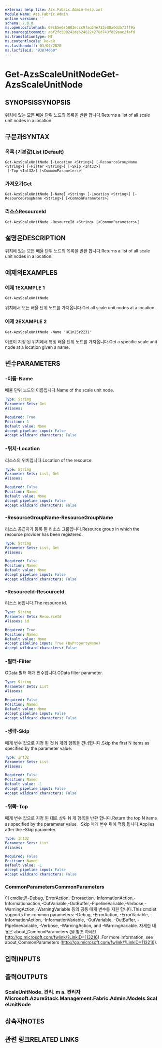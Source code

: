```yaml
---
external help file: Azs.Fabric.Admin-help.xml
Module Name: Azs.Fabric.Admin
online version: ''
schema: 2.0.0
ms.openlocfilehash: 07cb5e675003eccc9fad54e723e80a0ddb73ff9a
ms.sourcegitcommit: a6f2fc500242de6248224278d743fd09aac2fafd
ms.translationtype: MT
ms.contentlocale: ko-KR
ms.lasthandoff: 03/04/2020
ms.locfileid: "93874660"
---
```

# <span data-ttu-id="c5db0-101">Get-AzsScaleUnitNode</span><span class="sxs-lookup"><span data-stu-id="c5db0-101">Get-AzsScaleUnitNode</span></span>

## <span data-ttu-id="c5db0-102">SYNOPSIS</span><span class="sxs-lookup"><span data-stu-id="c5db0-102">SYNOPSIS</span></span>
<span data-ttu-id="c5db0-103">위치에 있는 모든 배율 단위 노드의 목록을 반환 합니다.</span><span class="sxs-lookup"><span data-stu-id="c5db0-103">Returns a list of all scale unit nodes in a location.</span></span>

## <span data-ttu-id="c5db0-104">구문과</span><span class="sxs-lookup"><span data-stu-id="c5db0-104">SYNTAX</span></span>

### <span data-ttu-id="c5db0-105">목록 (기본값)</span><span class="sxs-lookup"><span data-stu-id="c5db0-105">List (Default)</span></span>
```
Get-AzsScaleUnitNode [-Location <String>] [-ResourceGroupName <String>] [-Filter <String>] [-Skip <Int32>]
 [-Top <Int32>] [<CommonParameters>]
```

### <span data-ttu-id="c5db0-106">가져오기</span><span class="sxs-lookup"><span data-stu-id="c5db0-106">Get</span></span>
```
Get-AzsScaleUnitNode [-Name] <String> [-Location <String>] [-ResourceGroupName <String>] [<CommonParameters>]
```

### <span data-ttu-id="c5db0-107">리소스</span><span class="sxs-lookup"><span data-stu-id="c5db0-107">ResourceId</span></span>
```
Get-AzsScaleUnitNode -ResourceId <String> [<CommonParameters>]
```

## <span data-ttu-id="c5db0-108">설명은</span><span class="sxs-lookup"><span data-stu-id="c5db0-108">DESCRIPTION</span></span>
<span data-ttu-id="c5db0-109">위치에 있는 모든 배율 단위 노드의 목록을 반환 합니다.</span><span class="sxs-lookup"><span data-stu-id="c5db0-109">Returns a list of all scale unit nodes in a location.</span></span>

## <span data-ttu-id="c5db0-110">예제의</span><span class="sxs-lookup"><span data-stu-id="c5db0-110">EXAMPLES</span></span>

### <span data-ttu-id="c5db0-111">예제 1</span><span class="sxs-lookup"><span data-stu-id="c5db0-111">EXAMPLE 1</span></span>
```
Get-AzsScaleUnitNode
```

<span data-ttu-id="c5db0-112">위치에서 모든 배율 단위 노드를 가져옵니다.</span><span class="sxs-lookup"><span data-stu-id="c5db0-112">Get all scale unit nodes at a location.</span></span>

### <span data-ttu-id="c5db0-113">예제 2</span><span class="sxs-lookup"><span data-stu-id="c5db0-113">EXAMPLE 2</span></span>
```
Get-AzsScaleUnitNode -Name "HC1n25r2231"
```

<span data-ttu-id="c5db0-114">이름이 지정 된 위치에서 특정 배율 단위 노드를 가져옵니다.</span><span class="sxs-lookup"><span data-stu-id="c5db0-114">Get a specific scale unit node at a location given a name.</span></span>

## <span data-ttu-id="c5db0-115">변수</span><span class="sxs-lookup"><span data-stu-id="c5db0-115">PARAMETERS</span></span>

### <span data-ttu-id="c5db0-116">-이름</span><span class="sxs-lookup"><span data-stu-id="c5db0-116">-Name</span></span>
<span data-ttu-id="c5db0-117">배율 단위 노드의 이름입니다.</span><span class="sxs-lookup"><span data-stu-id="c5db0-117">Name of the scale unit node.</span></span>

```yaml
Type: String
Parameter Sets: Get
Aliases:

Required: True
Position: 1
Default value: None
Accept pipeline input: False
Accept wildcard characters: False
```

### <span data-ttu-id="c5db0-118">-위치</span><span class="sxs-lookup"><span data-stu-id="c5db0-118">-Location</span></span>
<span data-ttu-id="c5db0-119">리소스의 위치입니다.</span><span class="sxs-lookup"><span data-stu-id="c5db0-119">Location of the resource.</span></span>

```yaml
Type: String
Parameter Sets: List, Get
Aliases:

Required: False
Position: Named
Default value: None
Accept pipeline input: False
Accept wildcard characters: False
```

### <span data-ttu-id="c5db0-120">-ResourceGroupName</span><span class="sxs-lookup"><span data-stu-id="c5db0-120">-ResourceGroupName</span></span>
<span data-ttu-id="c5db0-121">리소스 공급자가 등록 된 리소스 그룹입니다.</span><span class="sxs-lookup"><span data-stu-id="c5db0-121">Resource group in which the resource provider has been registered.</span></span>

```yaml
Type: String
Parameter Sets: List, Get
Aliases:

Required: False
Position: Named
Default value: None
Accept pipeline input: False
Accept wildcard characters: False
```

### <span data-ttu-id="c5db0-122">-ResourceId</span><span class="sxs-lookup"><span data-stu-id="c5db0-122">-ResourceId</span></span>
<span data-ttu-id="c5db0-123">리소스 id입니다.</span><span class="sxs-lookup"><span data-stu-id="c5db0-123">The resource id.</span></span>

```yaml
Type: String
Parameter Sets: ResourceId
Aliases: id

Required: True
Position: Named
Default value: None
Accept pipeline input: True (ByPropertyName)
Accept wildcard characters: False
```

### <span data-ttu-id="c5db0-124">-필터</span><span class="sxs-lookup"><span data-stu-id="c5db0-124">-Filter</span></span>
<span data-ttu-id="c5db0-125">OData 필터 매개 변수입니다.</span><span class="sxs-lookup"><span data-stu-id="c5db0-125">OData filter parameter.</span></span>

```yaml
Type: String
Parameter Sets: List
Aliases:

Required: False
Position: Named
Default value: None
Accept pipeline input: False
Accept wildcard characters: False
```

### <span data-ttu-id="c5db0-126">-생략</span><span class="sxs-lookup"><span data-stu-id="c5db0-126">-Skip</span></span>
<span data-ttu-id="c5db0-127">매개 변수 값으로 지정 된 첫 N 개의 항목을 건너뜁니다.</span><span class="sxs-lookup"><span data-stu-id="c5db0-127">Skip the first N items as specified by the parameter value.</span></span>

```yaml
Type: Int32
Parameter Sets: List
Aliases:

Required: False
Position: Named
Default value: -1
Accept pipeline input: False
Accept wildcard characters: False
```

### <span data-ttu-id="c5db0-128">-위쪽</span><span class="sxs-lookup"><span data-stu-id="c5db0-128">-Top</span></span>
<span data-ttu-id="c5db0-129">매개 변수 값으로 지정 된 대로 상위 N 개 항목을 반환 합니다.</span><span class="sxs-lookup"><span data-stu-id="c5db0-129">Return the top N items as specified by the parameter value.</span></span>
<span data-ttu-id="c5db0-130">-Skip 매개 변수 뒤에 적용 됩니다.</span><span class="sxs-lookup"><span data-stu-id="c5db0-130">Applies after the -Skip parameter.</span></span>

```yaml
Type: Int32
Parameter Sets: List
Aliases:

Required: False
Position: Named
Default value: -1
Accept pipeline input: False
Accept wildcard characters: False
```

### <span data-ttu-id="c5db0-131">CommonParameters</span><span class="sxs-lookup"><span data-stu-id="c5db0-131">CommonParameters</span></span>
<span data-ttu-id="c5db0-132">이 cmdlet은-Debug,-ErrorAction,-Erroraction,-InformationAction,-Informationaction,-OutVariable,-OutBuffer,-PipelineVariable,-Verbose,-WarningAction,-WarningVariable 등의 공통 매개 변수를 지원 합니다.</span><span class="sxs-lookup"><span data-stu-id="c5db0-132">This cmdlet supports the common parameters: -Debug, -ErrorAction, -ErrorVariable, -InformationAction, -InformationVariable, -OutVariable, -OutBuffer, -PipelineVariable, -Verbose, -WarningAction, and -WarningVariable.</span></span> <span data-ttu-id="c5db0-133">자세한 내용은 about_CommonParameters (을 참조 하세요 http://go.microsoft.com/fwlink/?LinkID=113216) .</span><span class="sxs-lookup"><span data-stu-id="c5db0-133">For more information, see about_CommonParameters (http://go.microsoft.com/fwlink/?LinkID=113216).</span></span>

## <span data-ttu-id="c5db0-134">입력</span><span class="sxs-lookup"><span data-stu-id="c5db0-134">INPUTS</span></span>

## <span data-ttu-id="c5db0-135">출력</span><span class="sxs-lookup"><span data-stu-id="c5db0-135">OUTPUTS</span></span>

### <span data-ttu-id="c5db0-136">ScaleUnitNode. 관리. m a. 관리자</span><span class="sxs-lookup"><span data-stu-id="c5db0-136">Microsoft.AzureStack.Management.Fabric.Admin.Models.ScaleUnitNode</span></span>

## <span data-ttu-id="c5db0-137">상속자</span><span class="sxs-lookup"><span data-stu-id="c5db0-137">NOTES</span></span>

## <span data-ttu-id="c5db0-138">관련 링크</span><span class="sxs-lookup"><span data-stu-id="c5db0-138">RELATED LINKS</span></span>
